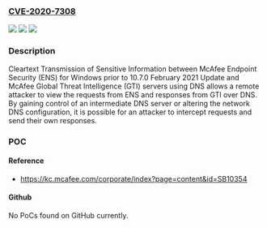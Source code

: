 ### [CVE-2020-7308](https://cve.mitre.org/cgi-bin/cvename.cgi?name=CVE-2020-7308)
![](https://img.shields.io/static/v1?label=Product&message=McAfee%20Endpoint%20Security%20(ENS)%20for%20WIndows&color=blue)
![](https://img.shields.io/static/v1?label=Version&message=%3C%2010.7.0%20February%202021%20Update%20&color=brighgreen)
![](https://img.shields.io/static/v1?label=Vulnerability&message=CWE-319%3A%20Cleartext%20Transmission%20of%20Sensitive%20Information%20&color=brighgreen)

### Description

Cleartext Transmission of Sensitive Information between McAfee Endpoint Security (ENS) for Windows prior to 10.7.0 February 2021 Update and McAfee Global Threat Intelligence (GTI) servers using DNS allows a remote attacker to view the requests from ENS and responses from GTI over DNS. By gaining control of an intermediate DNS server or altering the network DNS configuration, it is possible for an attacker to intercept requests and send their own responses.

### POC

#### Reference
- https://kc.mcafee.com/corporate/index?page=content&id=SB10354

#### Github
No PoCs found on GitHub currently.

